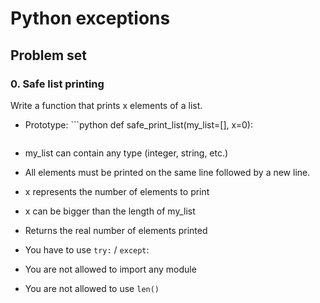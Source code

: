 # Python exceptions

## Problem set

### 0. Safe list printing

Write a function that prints x elements of a list.

-   Prototype: ```python
    def safe_print_list(my_list=[], x=0):

    ```

    ```

-   my_list can contain any type (integer, string, etc.)
-   All elements must be printed on the same line followed by a new line.
-   x represents the number of elements to print
-   x can be bigger than the length of my_list
-   Returns the real number of elements printed
-   You have to use `try:` / `except`:
-   You are not allowed to import any module
-   You are not allowed to use `len()`

```

```
